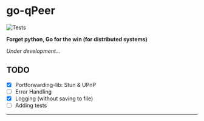 # go-qPeer
![Tests](https://github.com/Quirk-io/go-qPeer/actions/workflows/testing.yml/badge.svg)

<b>Forget python, Go for the win (for distributed systems)</b>

*Under development...*

## TODO

- [X] Portforwarding-lib: Stun & UPnP
- [ ] Error Handling
- [X] Logging (without saving to file)
- [ ] Adding tests

---

